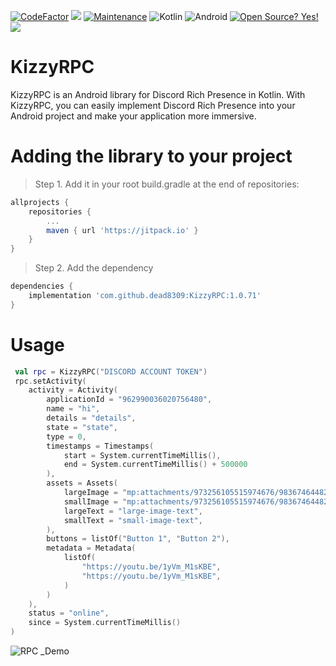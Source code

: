 [![CodeFactor](https://www.codefactor.io/repository/github/dead8309/kizzyrpc/badge)](https://www.codefactor.io/repository/github/dead8309/kizzyrpc) [![](https://jitpack.io/v/dead8309/KizzyRPC.svg)](https://jitpack.io/#dead8309/KizzyRPC)
[![Maintenance](https://img.shields.io/badge/Maintained%3F-yes-green.svg)](https://GitHub.com/Naereen/StrapDown.js/graphs/commit-activity)
![Kotlin](https://img.shields.io/badge/kotlin-%230095D5.svg?style=for-the-badge&logo=kotlin&logoColor=white) ![Android](https://img.shields.io/badge/Android-3DDC84?style=for-the-badge&logo=android&logoColor=white)
[![Open Source? Yes!](https://badgen.net/badge/Open%20Source%20%3F/Yes%21/blue?icon=github)](https://github.com/Naereen/badges/)
[![](https://dcbadge.vercel.app/api/server/vUPc7zzpV5)](https://discord.gg/vUPc7zzpV5)

# KizzyRPC

KizzyRPC is an Android library for Discord Rich Presence in Kotlin. With KizzyRPC, you can easily implement Discord Rich Presence into your Android project and make your application more immersive.

# Adding the library to your project
> Step 1. Add it in your root build.gradle at the end of repositories:

```gradle
allprojects {
    repositories {
        ...
        maven { url 'https://jitpack.io' }
    }
}
```

> Step 2. Add the dependency

```gradle
dependencies {
    implementation 'com.github.dead8309:KizzyRPC:1.0.71'
}
```

# Usage
```kotlin
 val rpc = KizzyRPC("DISCORD ACCOUNT TOKEN")
 rpc.setActivity(
    activity = Activity(
        applicationId = "962990036020756480",
        name = "hi",
        details = "details",
        state = "state",
        type = 0,
        timestamps = Timestamps(
            start = System.currentTimeMillis(),
            end = System.currentTimeMillis() + 500000
        ),
        assets = Assets(
            largeImage = "mp:attachments/973256105515974676/983674644823412798/unknown.png",
            smallImage = "mp:attachments/973256105515974676/983674644823412798/unknown.png",
            largeText = "large-image-text",
            smallText = "small-image-text",
        ),
        buttons = listOf("Button 1", "Button 2"),
        metadata = Metadata(
            listOf(
                "https://youtu.be/1yVm_M1sKBE",
                "https://youtu.be/1yVm_M1sKBE",
            )
        )
    ),
    status = "online",
    since = System.currentTimeMillis()
)
```

![RPC _Demo](https://user-images.githubusercontent.com/68665948/172368963-90697dc2-3d7a-42e6-9511-d1497eadb637.png)

